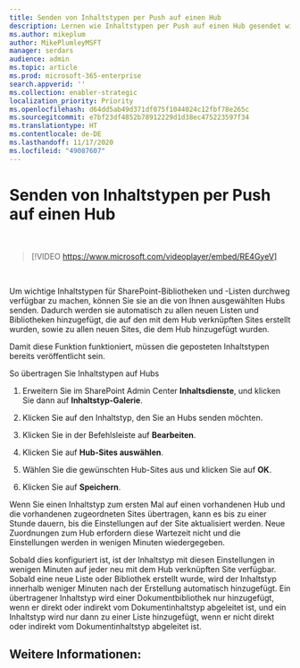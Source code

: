 ```yaml
---
title: Senden von Inhaltstypen per Push auf einen Hub
description: Lernen wie Inhaltstypen per Push auf einen Hub gesendet wird
ms.author: mikeplum
author: MikePlumleyMSFT
manager: serdars
audience: admin
ms.topic: article
ms.prod: microsoft-365-enterprise
search.appverid: ''
ms.collection: enabler-strategic
localization_priority: Priority
ms.openlocfilehash: d64dd5ab49d371df075f1044024c12fbf78e265c
ms.sourcegitcommit: e7bf23df4852b78912229d1d38ec475223597f34
ms.translationtype: HT
ms.contentlocale: de-DE
ms.lasthandoff: 11/17/2020
ms.locfileid: "49087607"
---
```

# <a name="push-content-types-to-a-hub"></a>Senden von Inhaltstypen per Push auf einen Hub

</br>

> [!VIDEO https://www.microsoft.com/videoplayer/embed/RE4GyeV]  

</br>


Um wichtige Inhaltstypen für SharePoint-Bibliotheken und -Listen durchweg verfügbar zu machen, können Sie sie an die von Ihnen ausgewählten Hubs senden. Dadurch werden sie automatisch zu allen neuen Listen und Bibliotheken hinzugefügt, die auf den mit dem Hub verknüpften Sites erstellt wurden, sowie zu allen neuen Sites, die dem Hub hinzugefügt wurden.

Damit diese Funktion funktioniert, müssen die geposteten Inhaltstypen bereits veröffentlicht sein.

So übertragen Sie Inhaltstypen auf Hubs

1. Erweitern Sie im SharePoint Admin Center **Inhaltsdienste**, und klicken Sie dann auf **Inhaltstyp-Galerie**.

2. Klicken Sie auf den Inhaltstyp, den Sie an Hubs senden möchten.

3. Klicken Sie in der Befehlsleiste auf **Bearbeiten**.
 
4. Klicken Sie auf **Hub-Sites auswählen**.
 
5. Wählen Sie die gewünschten Hub-Sites aus und klicken Sie auf **OK**.
 
6. Klicken Sie auf **Speichern**.

Wenn Sie einen Inhaltstyp zum ersten Mal auf einen vorhandenen Hub und die vorhandenen zugeordneten Sites übertragen, kann es bis zu einer Stunde dauern, bis die Einstellungen auf der Site aktualisiert werden. Neue Zuordnungen zum Hub erfordern diese Wartezeit nicht und die Einstellungen werden in wenigen Minuten wiedergegeben. 

Sobald dies konfiguriert ist, ist der Inhaltstyp mit diesen Einstellungen in wenigen Minuten auf jeder neu mit dem Hub verknüpften Site verfügbar. Sobald eine neue Liste oder Bibliothek erstellt wurde, wird der Inhaltstyp innerhalb weniger Minuten nach der Erstellung automatisch hinzugefügt. Ein übertragener Inhaltstyp wird einer Dokumentbibliothek nur hinzugefügt, wenn er direkt oder indirekt vom Dokumentinhaltstyp abgeleitet ist, und ein Inhaltstyp wird nur dann zu einer Liste hinzugefügt, wenn er nicht direkt oder indirekt vom Dokumentinhaltstyp abgeleitet ist.

## <a name="see-also"></a>Weitere Informationen:



  






